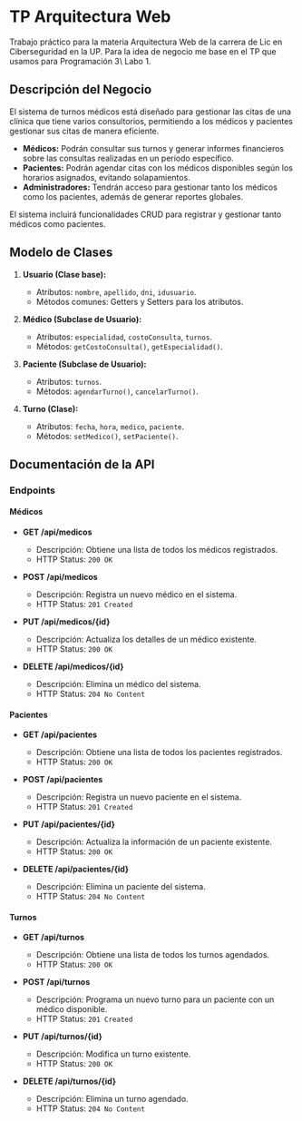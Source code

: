 # TP Arquitectura Web

Trabajo práctico para la materia Arquitectura Web de la carrera de Lic en Ciberseguridad en la UP. Para la idea de negocio me base en el TP que usamos para Programación 3\ Labo 1.

## Descripción del Negocio

El sistema de turnos médicos está diseñado para gestionar las citas de una clínica que tiene varios consultorios, permitiendo a los médicos y pacientes gestionar sus citas de manera eficiente.

- **Médicos:** Podrán consultar sus turnos y generar informes financieros sobre las consultas realizadas en un período específico.
- **Pacientes:** Podrán agendar citas con los médicos disponibles según los horarios asignados, evitando solapamientos.
- **Administradores:** Tendrán acceso para gestionar tanto los médicos como los pacientes, además de generar reportes globales.

El sistema incluirá funcionalidades CRUD para registrar y gestionar tanto médicos como pacientes.

## Modelo de Clases

1. **Usuario (Clase base):**
   - Atributos: `nombre`, `apellido`, `dni`, `idusuario`.
   - Métodos comunes: Getters y Setters para los atributos.

2. **Médico (Subclase de Usuario):**
   - Atributos: `especialidad`, `costoConsulta`, `turnos`.
   - Métodos: `getCostoConsulta()`, `getEspecialidad()`.

3. **Paciente (Subclase de Usuario):**
   - Atributos: `turnos`.
   - Métodos: `agendarTurno()`, `cancelarTurno()`.

4. **Turno (Clase):**
   - Atributos: `fecha`, `hora`, `medico`, `paciente`.
   - Métodos: `setMedico()`, `setPaciente()`.

## Documentación de la API

### Endpoints

#### Médicos

- **GET /api/medicos**
  - Descripción: Obtiene una lista de todos los médicos registrados.
  - HTTP Status: `200 OK`

- **POST /api/medicos**
  - Descripción: Registra un nuevo médico en el sistema.
  - HTTP Status: `201 Created`

- **PUT /api/medicos/{id}**
  - Descripción: Actualiza los detalles de un médico existente.
  - HTTP Status: `200 OK`

- **DELETE /api/medicos/{id}**
  - Descripción: Elimina un médico del sistema.
  - HTTP Status: `204 No Content`

#### Pacientes

- **GET /api/pacientes**
  - Descripción: Obtiene una lista de todos los pacientes registrados.
  - HTTP Status: `200 OK`

- **POST /api/pacientes**
  - Descripción: Registra un nuevo paciente en el sistema.
  - HTTP Status: `201 Created`

- **PUT /api/pacientes/{id}**
  - Descripción: Actualiza la información de un paciente existente.
  - HTTP Status: `200 OK`

- **DELETE /api/pacientes/{id}**
  - Descripción: Elimina un paciente del sistema.
  - HTTP Status: `204 No Content`

#### Turnos

- **GET /api/turnos**
  - Descripción: Obtiene una lista de todos los turnos agendados.
  - HTTP Status: `200 OK`

- **POST /api/turnos**
  - Descripción: Programa un nuevo turno para un paciente con un médico disponible.
  - HTTP Status: `201 Created`

- **PUT /api/turnos/{id}**
  - Descripción: Modifica un turno existente.
  - HTTP Status: `200 OK`

- **DELETE /api/turnos/{id}**
  - Descripción: Elimina un turno agendado.
  - HTTP Status: `204 No Content`


